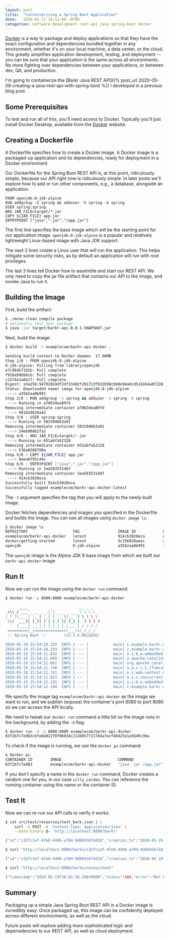 ```yaml
---
layout: post
title:  "Containerizing a Spring Boot Application"
date:   2020-05-17 18:11:00 -0700
categories: software-development rest-api java spring-boot docker
---
```

[spring-boot-docker]: https://spring.io/guides/gs/spring-boot-docker/
[docker]: https://www.docker.com/

[Docker][docker] is a way to package and deploy applications so that they have the exact configuration and dependencies bundled together in any environment, whether it's on your local machine, a data center, or the cloud. This greatly simplifies application development, testing, and deployment -- you can be sure that your application is the same across all environments. No more fighting over dependencies between your applications, or between dev, QA, and production.

I'm going to containerize the [Barkr Java REST API]({% post_url 2020-05-09-creating-a-java-rest-api-with-spring-boot %}) I developed in a previous blog post.

## Some Prerequisites

To test and run all of this, you'll need access to Docker. Typically you'll just install Docker Desktop, available from the [Docker][docker] website.

## Creating a Dockerfile

A Dockerfile specifies how to create a Docker image. A Docker image is a packaged-up application and its dependencies, ready for deployment in a Docker environment.

Our Dockerfile for the Spring Boot REST API is, at this point, ridiculously simple, because our API right now is ridiculously simple. In later posts we'll explore how to add or run other components, e.g., a database, alongside an application.

```
FROM openjdk:8-jdk-alpine
RUN addgroup -S spring && adduser -S spring -G spring
USER spring:spring
ARG JAR_FILE=target/*.jar
COPY ${JAR_FILE} app.jar
ENTRYPOINT ["java","-jar","/app.jar"]
```

The first line specifies the base image which will be the starting point for our application image. `openjdk:8-jdk-alpine` is a popular and relatively lightweight Linux-based image with Java JDK support.

The next 2 lines create a Linux user that will run the application. This helps mitigate some security risks, as by default an application will run with root privileges.

The last 3 lines tell Docker how to assemble and start our REST API. We only need to copy the jar file artifact that contains our API to the image, and invoke Java to run it.

## Building the Image

First, build the artifact:

```bash
$ ./mvnw clean compile package
# optionally test your package
$ java -jar target/barkr-api-0.0.1-SNAPSHOT.jar
```

Next, build the image:

```bash
$ docker build -t examplecom/barkr-api-docker .

Sending build context to Docker daemon  17.98MB
Step 1/6 : FROM openjdk:8-jdk-alpine
8-jdk-alpine: Pulling from library/openjdk
e7c96db7181b: Pull complete
f910a506b6cb: Pull complete
c2274a1a0e27: Pull complete
Digest: sha256:94792824df2df33402f201713f932b58cb9de94a0cd524164a0f2283343547b3
Status: Downloaded newer image for openjdk:8-jdk-alpine
 ---> a3562aa0b991
Step 2/6 : RUN addgroup -S spring && adduser -S spring -G spring
 ---> Running in a70634ea89fd
Removing intermediate container a70634ea89fd
 ---> 901028628a42
Step 3/6 : USER spring:spring
 ---> Running in 5833946b3a91
Removing intermediate container 5833946b3a91
 ---> 24eb90db2fa2
Step 4/6 : ARG JAR_FILE=target/*.jar
 ---> Running in 651abfa52328
Removing intermediate container 651abfa52328
 ---> 536a0288708a
Step 5/6 : COPY ${JAR_FILE} app.jar
 ---> 8eea6f93c44c
Step 6/6 : ENTRYPOINT ["java","-jar","/app.jar"]
 ---> Running in 3aa58353146f
Removing intermediate container 3aa58353146f
 ---> 914cb3020eca
Successfully built 914cb3020eca
Successfully tagged examplecom/barkr-api-docker:latest
```

The `-t` argument specifies the tag that you will apply to the newly-built image.

Docker fetches dependencies and images you specified in the Dockerfile and builds the image. You can see all images using `docker image ls`:

```bash
$ docker image ls
REPOSITORY                    TAG                 IMAGE ID            CREATED              SIZE
examplecom/barkr-api-docker   latest              914cb3020eca        About a minute ago   122MB
docker/getting-started        latest              3c156928aeec        4 weeks ago          24.8MB
openjdk                       8-jdk-alpine        a3562aa0b991        12 months ago        105MB
```

The `openjdk` image is the Alpine JDK 8 base image from which we built our `barkr-api-docker` image.

## Run It

Now we can run the image using the `docker run` command:

```bash
$ docker run -p 8080:8080 examplecom/barkr-api-docker

  .   ____          _            __ _ _
 /\\ / ___'_ __ _ _(_)_ __  __ _ \ \ \ \
( ( )\___ | '_ | '_| | '_ \/ _` | \ \ \ \
 \\/  ___)| |_)| | | | | || (_| |  ) ) ) )
  '  |____| .__|_| |_|_| |_\__, | / / / /
 =========|_|==============|___/=/_/_/_/
 :: Spring Boot ::        (v2.2.6.RELEASE)

2020-05-19 15:54:10.329  INFO 1 --- [           main] c.example.barkr.api.BarkrApiApplication  : Starting BarkrApiApplication v0.0.1-SNAPSHOT on 99118b6b3ac5 with PID 1 (/app.jar started by spring in /)
2020-05-19 15:54:10.334  INFO 1 --- [           main] c.example.barkr.api.BarkrApiApplication  : No active profile set, falling back to default profiles: default
2020-05-19 15:54:11.632  INFO 1 --- [           main] o.s.b.w.embedded.tomcat.TomcatWebServer  : Tomcat initialized with port(s): 8080 (http)
2020-05-19 15:54:11.660  INFO 1 --- [           main] o.apache.catalina.core.StandardService   : Starting service [Tomcat]
2020-05-19 15:54:11.661  INFO 1 --- [           main] org.apache.catalina.core.StandardEngine  : Starting Servlet engine: [Apache Tomcat/9.0.33]
2020-05-19 15:54:11.740  INFO 1 --- [           main] o.a.c.c.C.[Tomcat].[localhost].[/]       : Initializing Spring embedded WebApplicationContext
2020-05-19 15:54:11.741  INFO 1 --- [           main] o.s.web.context.ContextLoader            : Root WebApplicationContext: initialization completed in 1344 ms
2020-05-19 15:54:11.953  INFO 1 --- [           main] o.s.s.concurrent.ThreadPoolTaskExecutor  : Initializing ExecutorService 'applicationTaskExecutor'
2020-05-19 15:54:12.191  INFO 1 --- [           main] o.s.b.w.embedded.tomcat.TomcatWebServer  : Tomcat started on port(s): 8080 (http) with context path ''
2020-05-19 15:54:12.194  INFO 1 --- [           main] c.example.barkr.api.BarkrApiApplication  : Started BarkrApiApplication in 2.46 seconds (JVM running for 3.053)
```

We specify the image tag `examplecom/barkr-api-docker` as the image we want to run, and we publish (expose) the container's port 8080 to port 8080 so we can access the API locally.

We need to tweak our `docker run` command a little bit so the image runs in the background, by adding the `-d` flag:

```bash
$ docker run -d -p 8080:8080 examplecom/barkr-api-docker
83f2b7c7e083c6fe8a02270f06834c213d657721784a7acf40425e1e5649c3ba
```
To check if the image is running, we use the `docker ps` command:

```bash
$ docker ps
CONTAINER ID        IMAGE                         COMMAND                  CREATED              STATUS              PORTS                    NAMES
83f2b7c7e083        examplecom/barkr-api-docker   "java -jar /app.jar"     About a minute ago   Up About a minute   0.0.0.0:8080->8080/tcp   silly_colden
```

If you don't specify a name in the `docker run` command, Docker creates a random one for you, in our case `silly_colden`. You can reference the running container using this name or the container ID.

## Test It

Now we can re-run our API calls to verify it works:

```bash
$ cat src/test/resources/test_bark.json | \
    curl -X POST -H 'Content-Type: application/json' \
    --data-binary @- 'http://localhost:8080/barks'

{"id":"c32fc1ef-47e0-4406-a784-9d6b916fdd18","creation_ts":"2020-05-19 16:00:53","title":"Hello Bark","content":"This is my first Bark."}

$ curl "http://localhost:8080/barks/c32fc1ef-47e0-4406-a784-9d6b916fdd18"

{"id":"c32fc1ef-47e0-4406-a784-9d6b916fdd18","creation_ts":"2020-05-19 16:00:53","title":"Hello Bark","content":"This is my first Bark."}

$ curl "http://localhost:8080/barks/nonexistent"

{"timestamp":"2020-05-19T16:01:26.398+0000","status":404,"error":"Not Found","message":"404 NOT_FOUND","path":"/barks/nonexistent"}%
```

## Summary

Packaging up a simple Java Spring Boot REST API in a Docker image is incredibly easy. Once packaged up, this image can be confidently deployed across different environments, as well as the cloud.

Future posts will explore adding more sophisticated logic and depenedencies to our REST API, as well as cloud deployment.
